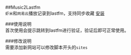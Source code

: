 ##Music2Lastfm  
`虾米`和`网易云`播放记录到lastfm，支持同步收藏
[安装](https://github.com/iMyon/Music2Lastfm/raw/master/Music2Lastfm.user.js)

###使用说明  
首次使用会提示跳转到lastfm进行验证，验证后即可正常使用。

###修改说明  
需要添加新网站可以修改脚本开头的`sites`